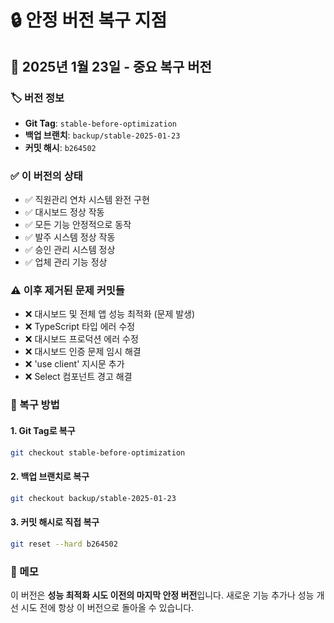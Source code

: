 # 🔒 안정 버전 복구 지점

## 📅 2025년 1월 23일 - 중요 복구 버전

### 🏷️ 버전 정보
- **Git Tag**: `stable-before-optimization`
- **백업 브랜치**: `backup/stable-2025-01-23`
- **커밋 해시**: `b264502`

### ✅ 이 버전의 상태
- ✅ 직원관리 연차 시스템 완전 구현
- ✅ 대시보드 정상 작동
- ✅ 모든 기능 안정적으로 동작
- ✅ 발주 시스템 정상 작동
- ✅ 승인 관리 시스템 정상
- ✅ 업체 관리 기능 정상

### ⚠️ 이후 제거된 문제 커밋들
- ❌ 대시보드 및 전체 앱 성능 최적화 (문제 발생)
- ❌ TypeScript 타입 에러 수정
- ❌ 대시보드 프로덕션 에러 수정
- ❌ 대시보드 인증 문제 임시 해결
- ❌ 'use client' 지시문 추가
- ❌ Select 컴포넌트 경고 해결

### 🔄 복구 방법

#### 1. Git Tag로 복구
```bash
git checkout stable-before-optimization
```

#### 2. 백업 브랜치로 복구
```bash
git checkout backup/stable-2025-01-23
```

#### 3. 커밋 해시로 직접 복구
```bash
git reset --hard b264502
```

### 📝 메모
이 버전은 **성능 최적화 시도 이전의 마지막 안정 버전**입니다.
새로운 기능 추가나 성능 개선 시도 전에 항상 이 버전으로 돌아올 수 있습니다.
